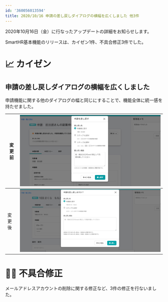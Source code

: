```yaml
---
id: '360056013594'
title: 2020/10/16 申請の差し戻しダイアログの横幅を広くしました 他3件
---
```

2020年10月16日（金）に行なったアップデートの詳細をお知らせします。

SmartHR基本機能のリリースは、カイゼン1件、不具合修正3件でした。

# 📈 カイゼン

## 申請の差し戻しダイアログの横幅を広くしました

申請機能に関する他のダイアログの幅と同じにすることで、機能全体に統一感を持たせました。

| 変更前 | ![A1E7F326-1364-4FCC-8669-18A216B8A9C8-2.png](./A1E7F326-1364-4FCC-8669-18A216B8A9C8-2.png) |
| --- | --- |
| 変更後 | ![__________2020-10-16_18_54_49.png](./__________2020-10-16_18_54_49.png) |

# 👨‍⚕️ 不具合修正

メールアドレスアカウントの削除に関する修正など、3件の修正を行ないました。
